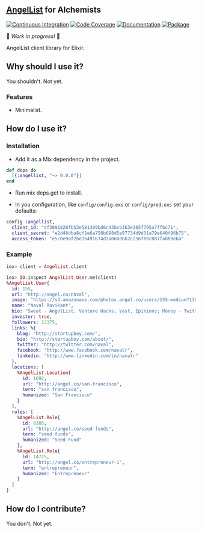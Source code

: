 ## [AngelList](https://angel.co) for Alchemists

[![Continuous Integration](https://img.shields.io/travis/mtwilliams/angellist/master.svg)](https://travis-ci.org/mtwilliams/angellist)
[![Code Coverage](https://img.shields.io/coveralls/mtwilliams/angellist/master.svg)](https://coveralls.io/github/mtwilliams/angellist)
[![Documentation](http://inch-ci.org/github/mtwilliams/angellist.svg)](http://inch-ci.org/github/mtwilliams/angellist)
[![Package](https://img.shields.io/hexpm/dt/angellist.svg)](https://hex.pm/packages/angellist)

:construction: *Work in progress!* :construction:

AngelList client library for Elixir.

## Why should I use it?

You shouldn't. Not yet.

### Features

  * Minimalist.

## How do I use it?

### Installation

  * Add it as a Mix dependency in the project.

  ```elixir
  def deps do
    [{:angellist, "~> 0.0.0"}]
  end
  ```

  * Run mix deps.get to install.

  * In you configuration, like `config/config.exs` or `config/prod.exs` set your defaults:

  ```elixir
  config :angellist,
    client_id: "df3891820fb53e581399bd6c43bcb3b3e365f795a7ffbc71",
    client_secret: "e2d46dba8cf1e6a758b698d5e97734d9d31a79e640f96b75",
    access_token: "e5c0e9af2be1b491674d2a06ddbb2c256f09c887fab89eba"
  ```

### Example

```elixir
iex> client = AngelList.client

iex> IO.inspect AngelList.User.me(client)
%AngelList.User{
  id: 155,
  url: "http://angel.co/naval",
  image: "https://s3.amazonaws.com/photos.angel.co/users/155-medium?1308634544",
  name: "Naval Ravikant",
  bio: "Sweat - AngelList, Venture Hacks, Vast, Epinions; Money - Twitter, Heyzap, SnapLogic",
  investor: true,
  followers: 13375,
  links: %{
    blog: "http://startupboy.com/",
    bio: "http://startupboy.com/about/",
    twitter: "http://twitter.com/naval",
    facebook: "http://www.facebook.com/navalr",
    linkedin: "http://www.linkedin.com/in/navalr"
  },
  locations: [
    %AngelList.Location{
      id: 1692,
      url: "http://angel.co/san-francisco",
      term: "san francisco",
      humanized: "San Francisco"
    }
  ],
  roles: [
    %AngelList.Role{
      id: 9305,
      url: "http://angel.co/seed-funds",
      term: "seed funds",
      humanized: "Seed Fund"
    },
    %AngelList.Role{
      id: 14725,
      url: "http://angel.co/entrepreneur-1",
      term: "entrepreneur",
      humanized: "Entrepreneur"
    }
  ]
}
```

## How do I contribute?

You don't. Not yet.
